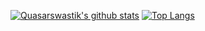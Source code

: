 [![Quasarswastik's github stats](https://github-readme-stats.vercel.app/api?username=quasarswastik&show_icons=true&theme=radical)](https://github.com/anuraghazra/github-readme-stats)
[![Top Langs](https://github-readme-stats.vercel.app/api/top-langs/?username=quasarswastik&show_icons=true&theme=radical)](https://github.com/anuraghazra/github-readme-stats)

